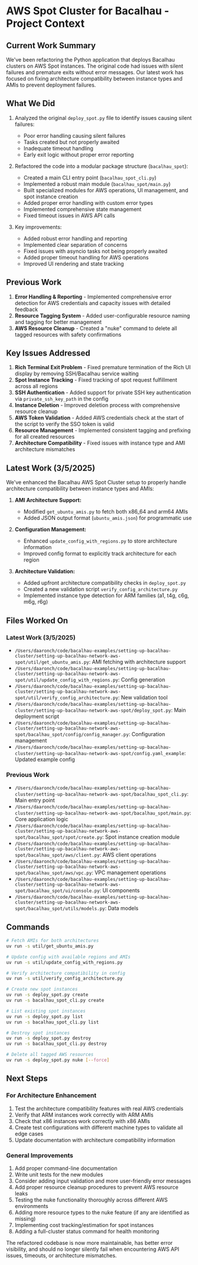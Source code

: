 # AWS Spot Cluster for Bacalhau - Project Context

## Current Work Summary

We've been refactoring the Python application that deploys Bacalhau clusters on AWS Spot instances. The original code had issues with silent failures and premature exits without error messages. Our latest work has focused on fixing architecture compatibility between instance types and AMIs to prevent deployment failures.

## What We Did
1. Analyzed the original `deploy_spot.py` file to identify issues causing silent failures:
   - Poor error handling causing silent failures
   - Tasks created but not properly awaited
   - Inadequate timeout handling
   - Early exit logic without proper error reporting

2. Refactored the code into a modular package structure (`bacalhau_spot`):
   - Created a main CLI entry point (`bacalhau_spot_cli.py`)
   - Implemented a robust main module (`bacalhau_spot/main.py`)
   - Built specialized modules for AWS operations, UI management, and spot instance creation
   - Added proper error handling with custom error types
   - Implemented comprehensive state management
   - Fixed timeout issues in AWS API calls

3. Key improvements:
   - Added robust error handling and reporting
   - Implemented clear separation of concerns
   - Fixed issues with asyncio tasks not being properly awaited
   - Added proper timeout handling for AWS operations
   - Improved UI rendering and state tracking

## Previous Work
1. **Error Handling & Reporting** - Implemented comprehensive error detection for AWS credentials and capacity issues with detailed feedback
2. **Resource Tagging System** - Added user-configurable resource naming and tagging for better management
3. **AWS Resource Cleanup** - Created a "nuke" command to delete all tagged resources with safety confirmations

## Key Issues Addressed
1. **Rich Terminal Exit Problem** - Fixed premature termination of the Rich UI display by removing SSH/Bacalhau service waiting
2. **Spot Instance Tracking** - Fixed tracking of spot request fulfillment across all regions
3. **SSH Authentication** - Added support for private SSH key authentication via `private_ssh_key_path` in the config
4. **Instance Deletion** - Improved deletion process with comprehensive resource cleanup
5. **AWS Token Validation** - Added AWS credentials check at the start of the script to verify the SSO token is valid
6. **Resource Management** - Implemented consistent tagging and prefixing for all created resources
7. **Architecture Compatibility** - Fixed issues with instance type and AMI architecture mismatches

## Latest Work (3/5/2025)
We've enhanced the Bacalhau AWS Spot Cluster setup to properly handle architecture compatibility between instance types and AMIs:

1. **AMI Architecture Support:**
   - Modified `get_ubuntu_amis.py` to fetch both x86_64 and arm64 AMIs
   - Added JSON output format (`ubuntu_amis.json`) for programmatic use

2. **Configuration Management:**
   - Enhanced `update_config_with_regions.py` to store architecture information
   - Improved config format to explicitly track architecture for each region

3. **Architecture Validation:**
   - Added upfront architecture compatibility checks in `deploy_spot.py` 
   - Created a new validation script `verify_config_architecture.py`
   - Implemented instance type detection for ARM families (a1, t4g, c6g, m6g, r6g)

## Files Worked On

### Latest Work (3/5/2025)
- `/Users/daaronch/code/bacalhau-examples/setting-up-bacalhau-cluster/setting-up-bacalhau-network-aws-spot/util/get_ubuntu_amis.py`: AMI fetching with architecture support
- `/Users/daaronch/code/bacalhau-examples/setting-up-bacalhau-cluster/setting-up-bacalhau-network-aws-spot/util/update_config_with_regions.py`: Config generation
- `/Users/daaronch/code/bacalhau-examples/setting-up-bacalhau-cluster/setting-up-bacalhau-network-aws-spot/util/verify_config_architecture.py`: New validation tool
- `/Users/daaronch/code/bacalhau-examples/setting-up-bacalhau-cluster/setting-up-bacalhau-network-aws-spot/deploy_spot.py`: Main deployment script
- `/Users/daaronch/code/bacalhau-examples/setting-up-bacalhau-cluster/setting-up-bacalhau-network-aws-spot/bacalhau_spot/config/config_manager.py`: Configuration management
- `/Users/daaronch/code/bacalhau-examples/setting-up-bacalhau-cluster/setting-up-bacalhau-network-aws-spot/config.yaml_example`: Updated example config

### Previous Work
- `/Users/daaronch/code/bacalhau-examples/setting-up-bacalhau-cluster/setting-up-bacalhau-network-aws-spot/bacalhau_spot_cli.py`: Main entry point
- `/Users/daaronch/code/bacalhau-examples/setting-up-bacalhau-cluster/setting-up-bacalhau-network-aws-spot/bacalhau_spot/main.py`: Core application logic
- `/Users/daaronch/code/bacalhau-examples/setting-up-bacalhau-cluster/setting-up-bacalhau-network-aws-spot/bacalhau_spot/spot/create.py`: Spot instance creation module
- `/Users/daaronch/code/bacalhau-examples/setting-up-bacalhau-cluster/setting-up-bacalhau-network-aws-spot/bacalhau_spot/aws/client.py`: AWS client operations
- `/Users/daaronch/code/bacalhau-examples/setting-up-bacalhau-cluster/setting-up-bacalhau-network-aws-spot/bacalhau_spot/aws/vpc.py`: VPC management operations
- `/Users/daaronch/code/bacalhau-examples/setting-up-bacalhau-cluster/setting-up-bacalhau-network-aws-spot/bacalhau_spot/ui/console.py`: UI components
- `/Users/daaronch/code/bacalhau-examples/setting-up-bacalhau-cluster/setting-up-bacalhau-network-aws-spot/bacalhau_spot/utils/models.py`: Data models

## Commands

```bash
# Fetch AMIs for both architectures 
uv run -s util/get_ubuntu_amis.py

# Update config with available regions and AMIs
uv run -s util/update_config_with_regions.py

# Verify architecture compatibility in config
uv run -s util/verify_config_architecture.py

# Create new spot instances
uv run -s deploy_spot.py create
uv run -s bacalhau_spot_cli.py create

# List existing spot instances
uv run -s deploy_spot.py list
uv run -s bacalhau_spot_cli.py list

# Destroy spot instances
uv run -s deploy_spot.py destroy
uv run -s bacalhau_spot_cli.py destroy

# Delete all tagged AWS resources
uv run -s deploy_spot.py nuke [--force]
```

## Next Steps

### For Architecture Enhancement
1. Test the architecture compatibility features with real AWS credentials
2. Verify that ARM instances work correctly with ARM AMIs
3. Check that x86 instances work correctly with x86 AMIs 
4. Create test configurations with different machine types to validate all edge cases
5. Update documentation with architecture compatibility information

### General Improvements
1. Add proper command-line documentation
2. Write unit tests for the new modules
3. Consider adding input validation and more user-friendly error messages
4. Add proper resource cleanup procedures to prevent AWS resource leaks
5. Testing the nuke functionality thoroughly across different AWS environments
6. Adding more resource types to the nuke feature (if any are identified as missing)
7. Implementing cost tracking/estimation for spot instances
8. Adding a full-cluster status command for health monitoring

The refactored codebase is now more maintainable, has better error visibility, and should no longer silently fail when encountering AWS API issues, timeouts, or architecture mismatches.